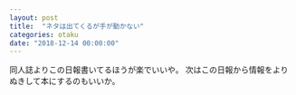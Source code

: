 ```yaml
---
layout: post
title:  "ネタは出てくるが手が動かない"
categories: otaku
date: "2018-12-14 00:00:00"
---
```


同人誌よりこの日報書いてるほうが楽でいいや。
次はこの日報から情報をよりぬきして本にするのもいいか。
